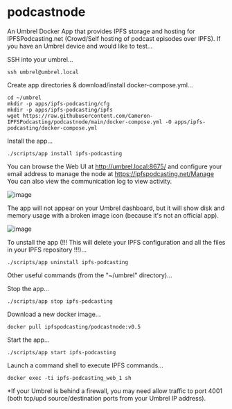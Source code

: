# podcastnode

An Umbrel Docker App that provides IPFS storage and hosting for IPFSPodcasting.net (Crowd/Self hosting of podcast episodes over IPFS). If you have an Umbrel device and would like to test...

SSH into your umbrel...

	ssh umbrel@umbrel.local
	
Create app directories & download/install docker-compose.yml...

	cd ~/umbrel
	mkdir -p apps/ipfs-podcasting/cfg
	mkdir -p apps/ipfs-podcasting/ipfs
	wget https://raw.githubusercontent.com/Cameron-IPFSPodcasting/podcastnode/main/docker-compose.yml -O apps/ipfs-podcasting/docker-compose.yml

Install the app...
	
	./scripts/app install ipfs-podcasting

You can browse the Web UI at http://umbrel.local:8675/ and configure your email address to manage the node at https://ipfspodcasting.net/Manage You can also view the communication log to view activity.

![image](https://user-images.githubusercontent.com/103131615/163454574-e16e6d47-9c75-4174-be0b-901132cf9f17.png)

The app will not appear on your Umbrel dashboard, but it will show disk and memory usage with a broken image icon (because it's not an official app).

![image](https://user-images.githubusercontent.com/103131615/163454975-e0b52b3c-a6bf-42ce-920b-291091c00c0f.png)

To unstall the app (!!! This will delete your IPFS configuration and all the files in your IPFS repository !!!)...

	./scripts/app uninstall ipfs-podcasting


Other useful commands (from the "~/umbrel" directory)...

Stop the app...

	./scripts/app stop ipfs-podcasting

Download a new docker image...

	docker pull ipfspodcasting/podcastnode:v0.5

Start the app...

	./scripts/app start ipfs-podcasting

Launch a command shell to execute IPFS commands...

	docker exec -ti ipfs-podcasting_web_1 sh


*If your Umbrel is behind a firewall, you may need allow traffic to port 4001 (both tcp/upd source/destination ports from your Umbrel IP address).
